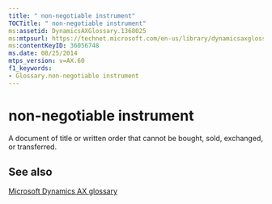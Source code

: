 ```yaml
---
title: " non-negotiable instrument"
TOCTitle: " non-negotiable instrument"
ms:assetid: DynamicsAXGlossary.1368025
ms:mtpsurl: https://technet.microsoft.com/en-us/library/dynamicsaxglossary.1368025(v=AX.60)
ms:contentKeyID: 36056748
ms.date: 08/25/2014
mtps_version: v=AX.60
f1_keywords:
- Glossary.non-negotiable instrument
---
```


# non-negotiable instrument

A document of title or written order that cannot be bought, sold, exchanged, or transferred.

## See also

[Microsoft Dynamics AX glossary](glossary/microsoft-dynamics-ax-glossary.md)

  


